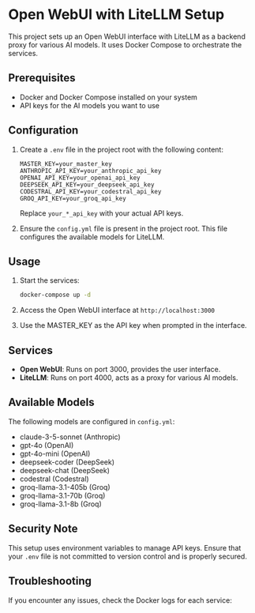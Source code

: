 # Open WebUI with LiteLLM Setup

This project sets up an Open WebUI interface with LiteLLM as a backend proxy for various AI models. It uses Docker Compose to orchestrate the services.

## Prerequisites

-   Docker and Docker Compose installed on your system
-   API keys for the AI models you want to use

## Configuration

1. Create a `.env` file in the project root with the following content:

    ```ymal
    MASTER_KEY=your_master_key
    ANTHROPIC_API_KEY=your_anthropic_api_key
    OPENAI_API_KEY=your_openai_api_key
    DEEPSEEK_API_KEY=your_deepseek_api_key
    CODESTRAL_API_KEY=your_codestral_api_key
    GROQ_API_KEY=your_groq_api_key
    ```

    Replace `your_*_api_key` with your actual API keys.

2. Ensure the `config.yml` file is present in the project root. This file configures the available models for LiteLLM.

## Usage

1. Start the services:

    ```bash
    docker-compose up -d
    ```

2. Access the Open WebUI interface at `http://localhost:3000`

3. Use the MASTER_KEY as the API key when prompted in the interface.

## Services

-   **Open WebUI**: Runs on port 3000, provides the user interface.
-   **LiteLLM**: Runs on port 4000, acts as a proxy for various AI models.

## Available Models

The following models are configured in `config.yml`:

-   claude-3-5-sonnet (Anthropic)
-   gpt-4o (OpenAI)
-   gpt-4o-mini (OpenAI)
-   deepseek-coder (DeepSeek)
-   deepseek-chat (DeepSeek)
-   codestral (Codestral)
-   groq-llama-3.1-405b (Groq)
-   groq-llama-3.1-70b (Groq)
-   groq-llama-3.1-8b (Groq)

## Security Note

This setup uses environment variables to manage API keys. Ensure that your `.env` file is not committed to version control and is properly secured.

## Troubleshooting

If you encounter any issues, check the Docker logs for each service:
